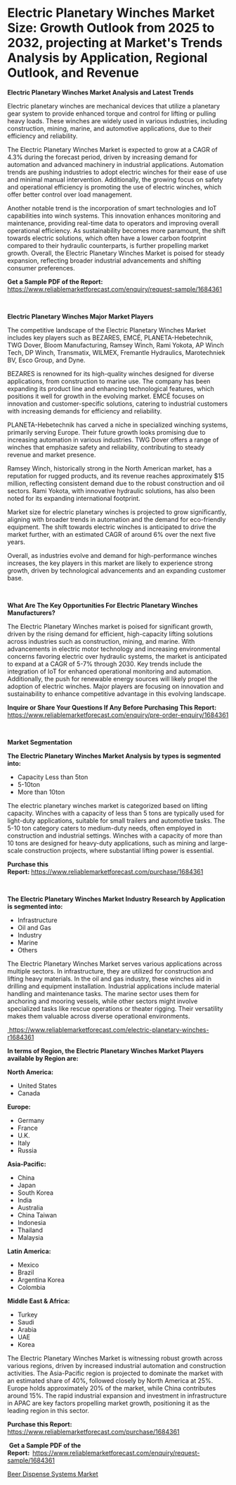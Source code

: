 <p><h1>Electric Planetary Winches Market Size: Growth Outlook from 2025 to 2032, projecting at Market's Trends Analysis by Application, Regional Outlook, and Revenue</h1></p><p><strong>Electric Planetary Winches Market Analysis and Latest Trends</strong></p>
<p><p>Electric planetary winches are mechanical devices that utilize a planetary gear system to provide enhanced torque and control for lifting or pulling heavy loads. These winches are widely used in various industries, including construction, mining, marine, and automotive applications, due to their efficiency and reliability.</p><p>The Electric Planetary Winches Market is expected to grow at a CAGR of 4.3% during the forecast period, driven by increasing demand for automation and advanced machinery in industrial applications. Automation trends are pushing industries to adopt electric winches for their ease of use and minimal manual intervention. Additionally, the growing focus on safety and operational efficiency is promoting the use of electric winches, which offer better control over load management.</p><p>Another notable trend is the incorporation of smart technologies and IoT capabilities into winch systems. This innovation enhances monitoring and maintenance, providing real-time data to operators and improving overall operational efficiency. As sustainability becomes more paramount, the shift towards electric solutions, which often have a lower carbon footprint compared to their hydraulic counterparts, is further propelling market growth. Overall, the Electric Planetary Winches Market is poised for steady expansion, reflecting broader industrial advancements and shifting consumer preferences.</p></p>
<p><strong>Get a Sample PDF of the Report:&nbsp;</strong> <a href="https://www.reliablemarketforecast.com/enquiry/request-sample/1684361?utm_campaign=3178&utm_medium=2&utm_source=Github&utm_content=ia&utm_term=26032025&utm_id=electric-planetary-winches">https://www.reliablemarketforecast.com/enquiry/request-sample/1684361</a></p>
<p>&nbsp;</p>
<p><strong>Electric Planetary Winches Major Market Players</strong></p>
<p><p>The competitive landscape of the Electric Planetary Winches Market includes key players such as BEZARES, EMCÉ, PLANETA-Hebetechnik, TWG Dover, Bloom Manufacturing, Ramsey Winch, Rami Yokota, AP Winch Tech, DP Winch, Transmatix, WILMEX, Fremantle Hydraulics, Marotechniek BV, Esco Group, and Dyne. </p><p>BEZARES is renowned for its high-quality winches designed for diverse applications, from construction to marine use. The company has been expanding its product line and enhancing technological features, which positions it well for growth in the evolving market. EMCÉ focuses on innovation and customer-specific solutions, catering to industrial customers with increasing demands for efficiency and reliability.</p><p>PLANETA-Hebetechnik has carved a niche in specialized winching systems, primarily serving Europe. Their future growth looks promising due to increasing automation in various industries. TWG Dover offers a range of winches that emphasize safety and reliability, contributing to steady revenue and market presence.</p><p>Ramsey Winch, historically strong in the North American market, has a reputation for rugged products, and its revenue reaches approximately $15 million, reflecting consistent demand due to the robust construction and oil sectors. Rami Yokota, with innovative hydraulic solutions, has also been noted for its expanding international footprint.</p><p>Market size for electric planetary winches is projected to grow significantly, aligning with broader trends in automation and the demand for eco-friendly equipment. The shift towards electric winches is anticipated to drive the market further, with an estimated CAGR of around 6% over the next five years.</p><p>Overall, as industries evolve and demand for high-performance winches increases, the key players in this market are likely to experience strong growth, driven by technological advancements and an expanding customer base.</p></p>
<p>&nbsp;</p>
<p><strong>What Are The Key Opportunities For Electric Planetary Winches Manufacturers?</strong></p>
<p><p>The Electric Planetary Winches market is poised for significant growth, driven by the rising demand for efficient, high-capacity lifting solutions across industries such as construction, mining, and marine. With advancements in electric motor technology and increasing environmental concerns favoring electric over hydraulic systems, the market is anticipated to expand at a CAGR of 5-7% through 2030. Key trends include the integration of IoT for enhanced operational monitoring and automation. Additionally, the push for renewable energy sources will likely propel the adoption of electric winches. Major players are focusing on innovation and sustainability to enhance competitive advantage in this evolving landscape.</p></p>
<p><strong>Inquire or Share Your Questions If Any Before Purchasing This Report:</strong> <a href="https://www.reliablemarketforecast.com/enquiry/pre-order-enquiry/1684361?utm_campaign=3178&utm_medium=2&utm_source=Github&utm_content=ia&utm_term=26032025&utm_id=electric-planetary-winches">https://www.reliablemarketforecast.com/enquiry/pre-order-enquiry/1684361</a></p>
<p>&nbsp;</p>
<p><strong>Market Segmentation</strong></p>
<p><strong>The Electric Planetary Winches Market Analysis by types is segmented into:</strong></p>
<p><ul><li>Capacity Less than 5ton</li><li>5-10ton</li><li>More than 10ton</li></ul></p>
<p><p>The electric planetary winches market is categorized based on lifting capacity. Winches with a capacity of less than 5 tons are typically used for light-duty applications, suitable for small trailers and automotive tasks. The 5-10 ton category caters to medium-duty needs, often employed in construction and industrial settings. Winches with a capacity of more than 10 tons are designed for heavy-duty applications, such as mining and large-scale construction projects, where substantial lifting power is essential.</p></p>
<p><strong>Purchase this Report:&nbsp;</strong><a href="https://www.reliablemarketforecast.com/purchase/1684361?utm_campaign=3178&utm_medium=2&utm_source=Github&utm_content=ia&utm_term=26032025&utm_id=electric-planetary-winches">https://www.reliablemarketforecast.com/purchase/1684361</a></p>
<p>&nbsp;</p>
<p><strong>The Electric Planetary Winches Market Industry Research by Application is segmented into:</strong></p>
<p><ul><li>Infrastructure</li><li>Oil and Gas</li><li>Industry</li><li>Marine</li><li>Others</li></ul></p>
<p><p>The Electric Planetary Winches Market serves various applications across multiple sectors. In infrastructure, they are utilized for construction and lifting heavy materials. In the oil and gas industry, these winches aid in drilling and equipment installation. Industrial applications include material handling and maintenance tasks. The marine sector uses them for anchoring and mooring vessels, while other sectors might involve specialized tasks like rescue operations or theater rigging. Their versatility makes them valuable across diverse operational environments.</p></p>
<p><a href="https://www.reliablemarketforecast.com/electric-planetary-winches-r1684361?utm_campaign=3178&utm_medium=2&utm_source=Github&utm_content=ia&utm_term=26032025&utm_id=electric-planetary-winches">&nbsp;https://www.reliablemarketforecast.com/electric-planetary-winches-r1684361</a></p>
<p><strong>In terms of Region, the Electric Planetary Winches Market Players available by Region are:</strong></p>
<p>
    <p> <strong> North America: </strong>
        <ul>
            <li>United States</li>
            <li>Canada</li>
        </ul>
        </p> 
    <p> <strong> Europe: </strong>
        <ul>
            <li>Germany</li>
            <li>France</li>
            <li>U.K.</li>
            <li>Italy</li>
            <li>Russia</li>
        </ul>
        </p> 
    <p> <strong> Asia-Pacific: </strong>
        <ul>
            <li>China</li>
            <li>Japan</li>
            <li>South Korea</li>
            <li>India</li>
            <li>Australia</li>
            <li>China Taiwan</li>
            <li>Indonesia</li>
            <li>Thailand</li>
            <li>Malaysia</li>
        </ul>
        </p> 
    <p> <strong> Latin America: </strong>
        <ul>
            <li>Mexico</li>
            <li>Brazil</li>
            <li>Argentina Korea</li>
            <li>Colombia</li>
        </ul>
        </p> 
    <p> <strong> Middle East & Africa: </strong>
        <ul>
            <li>Turkey</li>
            <li>Saudi</li>
            <li>Arabia</li>
            <li>UAE</li>
            <li>Korea</li>
        </ul>
    </p>
    </p>
<p><p>The Electric Planetary Winches Market is witnessing robust growth across various regions, driven by increased industrial automation and construction activities. The Asia-Pacific region is projected to dominate the market with an estimated share of 40%, followed closely by North America at 25%. Europe holds approximately 20% of the market, while China contributes around 15%. The rapid industrial expansion and investment in infrastructure in APAC are key factors propelling market growth, positioning it as the leading region in this sector.</p></p>
<p><strong>Purchase this Report: </strong><a href="https://www.reliablemarketforecast.com/purchase/1684361?utm_campaign=3178&utm_medium=2&utm_source=Github&utm_content=ia&utm_term=26032025&utm_id=electric-planetary-winches">https://www.reliablemarketforecast.com/purchase/1684361</a></p>
<p>&nbsp;<strong>Get a Sample PDF of the Report:&nbsp;&nbsp;</strong><a href="https://www.reliablemarketforecast.com/enquiry/request-sample/1684361?utm_campaign=3178&utm_medium=2&utm_source=Github&utm_content=ia&utm_term=26032025&utm_id=electric-planetary-winches">https://www.reliablemarketforecast.com/enquiry/request-sample/1684361</a></p>
<p><strong></strong></p>
<p><p><a href="https://github.com/vigoseiler/Market-Research-Report-List-1/blob/main/beer-dispense-systems-market.md?utm_campaign=3178&utm_medium=2&utm_source=Github&utm_content=ia&utm_term=26032025&utm_id=electric-planetary-winches">Beer Dispense Systems Market</a></p></p>